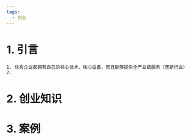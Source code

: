 ```yaml
---
tags:
  - 创业
---
```

# 1. 引言 
```ad-abstract
1. 优秀企业都拥有自己的核心技术、核心设备、而且能够提供全产业链服务（垄断行业）
2. 
```

# 2. 创业知识 


# 3. 案例 
